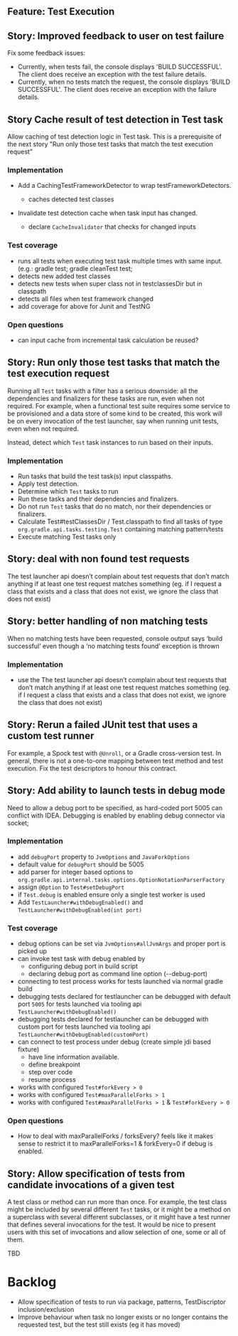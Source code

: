 ## Feature: Test Execution

## Story: Improved feedback to user on test failure

Fix some feedback issues:

- Currently, when tests fail, the console displays 'BUILD SUCCESSFUL'. The client does receive an exception with the test failure details.
- Currently, when no tests match the request, the console displays 'BUILD SUCCESSFUL'. The client does receive an exception with the failure details.

## Story Cache result of test detection in Test task

Allow caching of test detection logic in Test task. This is a prerequisite of the next story
"Run only those test tasks that match the test execution request"

### Implementation
* Add a CachingTestFrameworkDetector to wrap testFrameworkDetectors.
    * caches detected test classes

* Invalidate test detection cache when task input has changed.
    * declare `CacheInvalidator` that checks for changed inputs

### Test coverage

* runs all tests when executing test task multiple times with same input.
    (e.g.: gradle test; gradle cleanTest test;
* detects new added test classes
* detects new tests when super class not in testclassesDir but in classpath
* detects all files when test framework changed
* add coverage for above for Junit and TestNG

### Open questions

* can input cache from incremental task calculation be reused?

## Story: Run only those test tasks that match the test execution request

Running all `Test` tasks with a filter has a serious downside: all the dependencies and finalizers for these tasks are run, even when not required.
For example, when a functional test suite requires some service to be provisioned and a data store of some kind to be created, this work will be on
every invocation of the test launcher, say when running unit tests, even when not required.

Instead, detect which `Test` task instances to run based on their inputs.

### Implementation

* Run tasks that build the test task(s) input classpaths.
* Apply test detection.
* Determine which `Test` tasks to run
* Run these tasks and their dependencies and finalizers.
* Do not run `Test` tasks that do no match, nor their dependencies or finalizers.
* Calculate Test#testClassesDir / Test.classpath to find all tasks of type `org.gradle.api.tasks.testing.Test` containing matching pattern/tests
* Execute matching Test tasks only

## Story: deal with non found test requests

The test launcher api doesn’t complain about test requests that don’t match anything if at least one test request matches something
(eg. if I request a class that exists and a class that does not exist, we ignore the class that does not exist)

## Story: better handling of non matching tests

When no matching tests have been requested, console output says ‘build successful’
even though a ‘no matching tests found’ exception is thrown

### Implementation
- use the
The test launcher api doesn’t complain about test requests that don’t match anything if at least one test request matches something
(eg. if I request a class that exists and a class that does not exist, we ignore the class that does not exist)

## Story: Rerun a failed JUnit test that uses a custom test runner

For example, a Spock test with `@Unroll`, or a Gradle cross-version test. In general, there is not a one-to-one mapping between test
method and test execution. Fix the test descriptors to honour this contract.

## Story: Add ability to launch tests in debug mode

Need to allow a debug port to be specified, as hard-coded port 5005 can conflict with IDEA.
Debugging is enabled by enabling debug connector via socket;

### Implementation

- add `debugPort` property to `JvmOptions` and `JavaForkOptions`
- default value for `debugPort` should be 5005
- add parser for integer based options to `org.gradle.api.internal.tasks.options.OptionNotationParserFactory`
- assign `@Option` to `Test#setDebugPort`
- if `Test.debug` is enabled ensure only a single test worker is used
- Add `TestLauncher#withDebugEnabled()` and `TestLauncher#withDebugEnabled(int port)`

### Test coverage

- debug options can be set via `JvmOptions#allJvmArgs` and proper port is picked up
- can invoke test task with debug enabled by
    - configuring debug port in build script
    - declaring debug port as command line option (--debug-port)
- connecting to test process works for tests launched via normal gradle build
- debugging tests declared for testlauncher can be debugged with default port `5005` for tests launched via tooling api `TestLauncher#withDebugEnabled()`
- debugging tests declared for testlauncher can be debugged with custom port for tests launched via tooling api `TestLauncher#withDebugEnabled(customPort)`
- can connect to test process under debug (create simple jdi based fixture)
    - have line information available.
    - define breakpoint
    - step over code
    - resume process
- works with configured `Test#forkEvery > 0`
- works with configured `Test#maxParallelForks > 1`
- works with configured `Test#maxParallelForks > 1` & `Test#forkEvery > 0`

### Open questions

- How to deal with maxParallelForks / forksEvery? feels like it makes sense to restrict it to maxParallelForks=1 & forkEvery=0 if debug is enabled.

## Story: Allow specification of tests from candidate invocations of a given test

A test class or method can run more than once. For example, the test class might be included by several different `Test` tasks,
or it might be a method on a superclass with several different subclasses, or it might have a test runner that defines several invocations for the test.
It would be nice to present users with this set of invocations and allow selection of one, some or all of them.

TBD

# Backlog

- Allow specification of tests to run via package, patterns, TestDiscriptor inclusion/exclusion
- Improve behaviour when task no longer exists or no longer contains the requested test, but the test still exists (eg it has moved)
